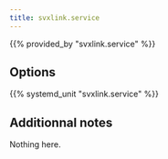 ```yaml
---
title: svxlink.service
---
```


{{% provided_by "svxlink.service" %}}

## Options

{{% systemd_unit "svxlink.service" %}}

## Additionnal notes

Nothing here.